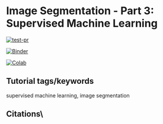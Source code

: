 # Image Segmentation - Part 3: Supervised Machine Learning

[![test-pr](https://github.com/danforthcenter/plantcv-tutorial-supervised-ml/actions/workflows/ci-tests.yml/badge.svg)](https://github.com/danforthcenter/plantcv-tutorial-supervised-ml/actions/workflows/ci-tests.yml)

[![Binder](https://mybinder.org/badge_logo.svg)](https://mybinder.org/v2/gh/danforthcenter/plantcv-tutorial-supervised-ml/HEAD)

[![Colab](https://colab.research.google.com/assets/colab-badge.svg)](https://colab.research.google.com/github/danforthcenter/plantcv-tutorial-supervised-ml/blob/main/index-Colab.ipynb)

## Tutorial tags/keywords

supervised machine learning, image segmentation

## Citations\
